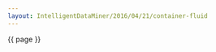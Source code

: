 ```yaml
---
layout: IntelligentDataMiner/2016/04/21/container-fluid
---
```


{{ page }}
<script>
d3.select('div.container-fluid').style({background: 'yellow'})
</script>
